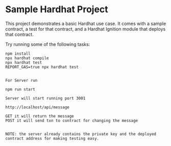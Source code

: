 # Sample Hardhat Project

This project demonstrates a basic Hardhat use case. It comes with a sample contract, a test for that contract, and a Hardhat Ignition module that deploys that contract.

Try running some of the following tasks:

```shell
npm install
npx hardhat compile
npx hardhat test
REPORT_GAS=true npx hardhat test


For Server run 

npm run start

Server will start running port 3001

http://localhost/api/message 

GET it will return the message
POST it will send txn to contract for changing the message


NOTE: the server already contains the private key and the deployed contract address for making testing easy.
```
